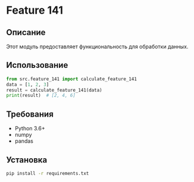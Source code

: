 # Feature 141
## Описание
Этот модуль предоставляет функциональность для обработки данных.
## Использование
```python
from src.feature_141 import calculate_feature_141
data = [1, 2, 3]
result = calculate_feature_141(data)
print(result)  # [2, 4, 6]
```
## Требования
- Python 3.6+
- numpy
- pandas
## Установка
```bash
pip install -r requirements.txt
```